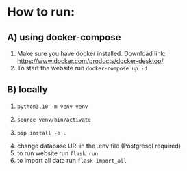 # How to run:
## A) using docker-compose
1. Make sure you have docker installed. Download link: https://www.docker.com/products/docker-desktop/
2. To start the website run `docker-compose up -d`

[//]: # (3. To start data extraction run `flask import_all` # TODO will be decided based on data approach)

## B) locally
1.     python3.10 -m venv venv
2.     source venv/bin/activate
3.     pip install -e .
4. change database URI in the .env file (Postgresql required)
5. to run website run `flask run`
6. to import all data run `flask import_all`